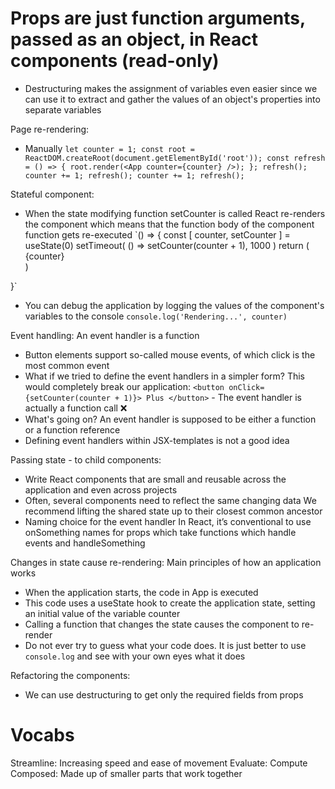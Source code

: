 # Props are just function arguments, passed as an object, in React components (read-only)
- Destructuring makes the assignment of variables even easier since we can use it to extract
  and gather the values of an object's properties into separate variables

Page re-rendering:
- Manually
`let counter = 1;
const root = ReactDOM.createRoot(document.getElementById('root'));
const refresh = () => {
  root.render(<App counter={counter} />);
};
refresh();
counter += 1;
refresh();
counter += 1;
refresh();`

Stateful component:
- When the state modifying function setCounter is called
  React re-renders the component which means that the function body of the component function gets re-executed
`() => {
  const [ counter, setCounter ] = useState(0)
  setTimeout(
    () => setCounter(counter + 1),
    1000
  )
  return (
    <div>{counter}</div>
  )
}`
- You can debug the application by logging the values of the component's variables to the console
`console.log('Rendering...', counter)`

Event handling: An event handler is a function
- Button elements support so-called mouse events, of which click is the most common event
- What if we tried to define the event handlers in a simpler form?
  This would completely break our application:
`<button onClick={setCounter(counter + 1)}> Plus </button>` - The event handler is actually a function call ❌
- What's going on? An event handler is supposed to be either a function or a function reference
- Defining event handlers within JSX-templates is not a good idea

Passing state - to child components:
- Write React components that are small and reusable across the application and even across projects
- Often, several components need to reflect the same changing data
  We recommend lifting the shared state up to their closest common ancestor
- Naming choice for the event handler 
  In React, it’s conventional to use onSomething names for props which take functions which handle events and handleSomething

Changes in state cause re-rendering:
Main principles of how an application works
- When the application starts, the code in App is executed
- This code uses a useState hook to create the application state, setting an initial value of the variable counter
- Calling a function that changes the state causes the component to re-render
- Do not ever try to guess what your code does. It is just better to use `console.log` and see with your own eyes what it does

Refactoring the components:
- We can use destructuring to get only the required fields from props

# Vocabs
Streamline: Increasing speed and ease of movement
Evaluate: Compute
Composed: Made up of smaller parts that work together
